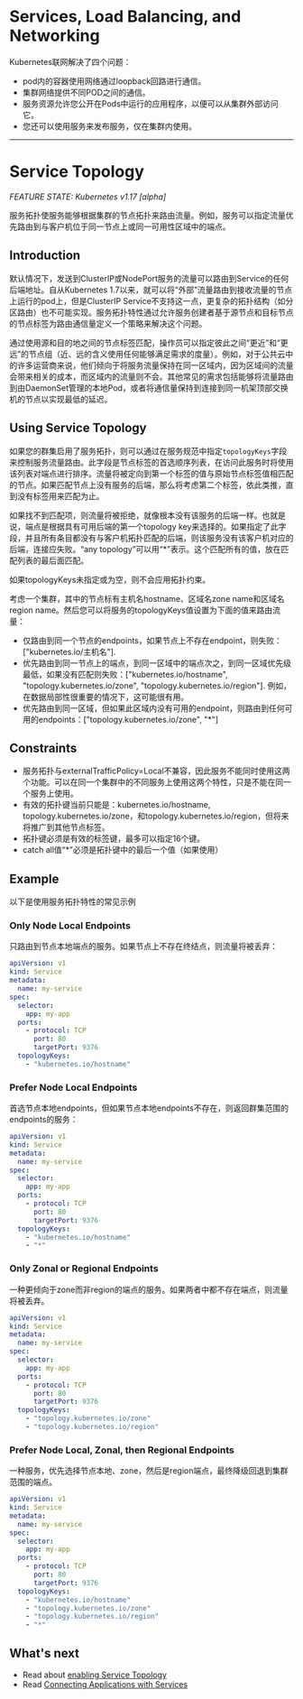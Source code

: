 # Services, Load Balancing, and Networking

Kubernetes联网解决了四个问题：
- pod内的容器使用网络通过loopback回路进行通信。
- 集群网络提供不同POD之间的通信。
- 服务资源允许您公开在Pods中运行的应用程序，以便可以从集群外部访问它。
- 您还可以使用服务来发布服务，仅在集群内使用。

---

# Service Topology
*FEATURE STATE: Kubernetes v1.17 [alpha]*

服务拓扑使服务能够根据集群的节点拓扑来路由流量。例如，服务可以指定流量优先路由到与客户机位于同一节点上或同一可用性区域中的端点。

## Introduction

默认情况下，发送到ClusterIP或NodePort服务的流量可以路由到Service的任何后端地址。自从Kubernetes 1.7以来，就可以将“外部”流量路由到接收流量的节点上运行的pod上，但是ClusterIP Service不支持这一点，更复杂的拓扑结构（如分区路由）也不可能实现。服务拓扑特性通过允许服务创建者基于源节点和目标节点的节点标签为路由通信量定义一个策略来解决这个问题。

通过使用源和目的地之间的节点标签匹配，操作员可以指定彼此之间“更近”和“更远”的节点组（近、远的含义使用任何能够满足需求的度量）。例如，对于公共云中的许多运营商来说，他们倾向于将服务流量保持在同一区域内，因为区域间的流量会带来相关的成本，而区域内的流量则不会。其他常见的需求包括能够将流量路由到由DaemonSet管理的本地Pod，或者将通信量保持到连接到同一机架顶部交换机的节点以实现最低的延迟。

## Using Service Topology
如果您的群集启用了服务拓扑，则可以通过在服务规范中指定`topologyKeys`字段来控制服务流量路由。此字段是节点标签的首选顺序列表，在访问此服务时将使用该列表对端点进行排序。流量将被定向到第一个标签的值与原始节点标签值相匹配的节点。如果匹配节点上没有服务的后端，那么将考虑第二个标签，依此类推，直到没有标签用来匹配为止。

如果找不到匹配项，则流量将被拒绝，就像根本没有该服务的后端一样。也就是说，端点是根据具有可用后端的第一个topology key来选择的。如果指定了此字段，并且所有条目都没有与客户机拓扑匹配的后端，则该服务没有该客户机对应的后端，连接应失败。“any topology”可以用“*”表示。这个匹配所有的值，放在匹配列表的最后面匹配。

如果topologyKeys未指定或为空，则不会应用拓扑约束。

考虑一个集群，其中的节点标有主机名hostname、区域名zone name和区域名region name。然后您可以将服务的topologyKeys值设置为下面的值来路由流量：
- 仅路由到同一个节点的endpoints，如果节点上不存在endpoint，则失败：["kubernetes.io/主机名"].
- 优先路由到同一节点上的端点，到同一区域中的端点次之，到同一区域优先级最低，如果没有匹配则失败：["kubernetes.io/hostname", "topology.kubernetes.io/zone", "topology.kubernetes.io/region"]. 例如，在数据局部性很重要的情况下，这可能很有用。
- 优先路由到同一区域，但如果此区域内没有可用的endpoint，则路由到任何可用的endpoints：[”topology.kubernetes.io/zone", "*"]

## Constraints

- 服务拓扑与externalTrafficPolicy=Local不兼容，因此服务不能同时使用这两个功能。可以在同一个集群中的不同服务上使用这两个特性，只是不能在同一个服务上使用。
- 有效的拓扑键当前只能是：kubernetes.io/hostname, topology.kubernetes.io/zone，和topology.kubernetes.io/region，但将来将推广到其他节点标签。
- 拓扑键必须是有效的标签键，最多可以指定16个键。
- catch all值“*”必须是拓扑键中的最后一个值（如果使用）

## Example
以下是使用服务拓扑特性的常见示例

### Only Node Local Endpoints

只路由到节点本地端点的服务。如果节点上不存在终结点，则流量将被丢弃：
```yaml
apiVersion: v1
kind: Service
metadata:
  name: my-service
spec:
  selector:
    app: my-app
  ports:
    - protocol: TCP
      port: 80
      targetPort: 9376
  topologyKeys:
    - "kubernetes.io/hostname"
```

### Prefer Node Local Endpoints 

首选节点本地endpoints，但如果节点本地endpoints不存在，则返回群集范围的endpoints的服务：

```yaml
apiVersion: v1
kind: Service
metadata:
  name: my-service
spec:
  selector:
    app: my-app
  ports:
    - protocol: TCP
      port: 80
      targetPort: 9376
  topologyKeys:
    - "kubernetes.io/hostname"
    - "*"
```

### Only Zonal or Regional Endpoints

一种更倾向于zone而非region的端点的服务。如果两者中都不存在端点，则流量将被丢弃。

```yaml
apiVersion: v1
kind: Service
metadata:
  name: my-service
spec:
  selector:
    app: my-app
  ports:
    - protocol: TCP
      port: 80
      targetPort: 9376
  topologyKeys:
    - "topology.kubernetes.io/zone"
    - "topology.kubernetes.io/region"
```

### Prefer Node Local, Zonal, then Regional Endpoints

一种服务，优先选择节点本地、zone，然后是region端点，最终降级回退到集群范围的端点。

```yaml
apiVersion: v1
kind: Service
metadata:
  name: my-service
spec:
  selector:
    app: my-app
  ports:
    - protocol: TCP
      port: 80
      targetPort: 9376
  topologyKeys:
    - "kubernetes.io/hostname"
    - "topology.kubernetes.io/zone"
    - "topology.kubernetes.io/region"
    - "*"
```

## What's next
- Read about [enabling Service Topology](https://kubernetes.io/docs/tasks/administer-cluster/enabling-service-topology)
- Read [Connecting Applications with Services](https://kubernetes.io/docs/concepts/services-networking/connect-applications-service/)
